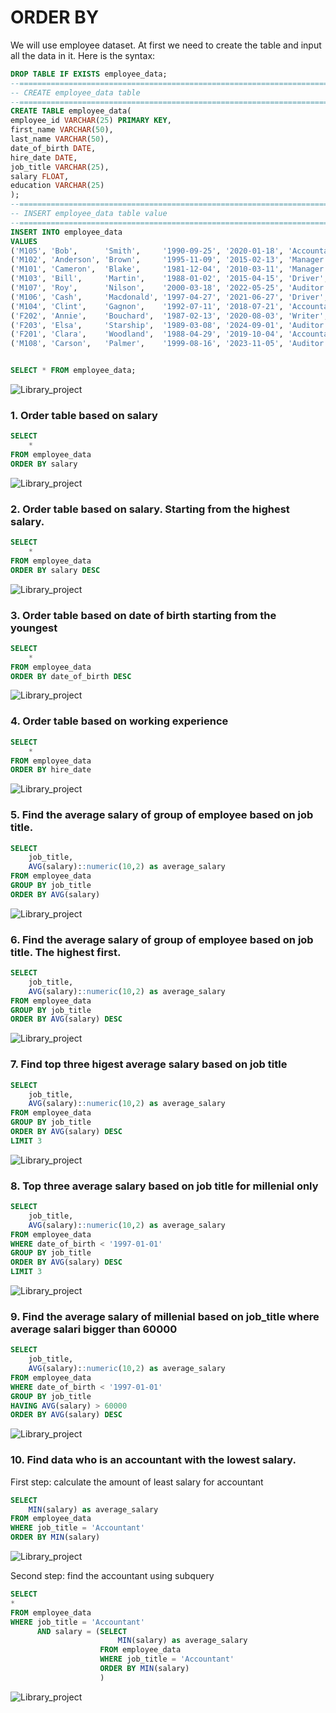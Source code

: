 # ORDER BY
We will use employee dataset. At first we need to create the table and input all the data in it. Here is the syntax:
```sql
DROP TABLE IF EXISTS employee_data;
--=================================================================================
-- CREATE employee_data table 
--=================================================================================
CREATE TABLE employee_data(
employee_id VARCHAR(25) PRIMARY KEY,
first_name VARCHAR(50),
last_name VARCHAR(50),
date_of_birth DATE,
hire_date DATE,
job_title VARCHAR(25),
salary FLOAT,
education VARCHAR(25)
);
--=================================================================================
-- INSERT employee_data table value
--=================================================================================
INSERT INTO employee_data
VALUES 
('M105', 'Bob',      'Smith',     '1990-09-25', '2020-01-18', 'Accountant', 80000, 'Bachelor'),
('M102', 'Anderson', 'Brown',     '1995-11-09', '2015-02-13', 'Manager',    90000, 'Magister'),
('M101', 'Cameron',  'Blake',     '1981-12-04', '2010-03-11', 'Manager',    85000, 'Bachelor'),
('M103', 'Bill',     'Martin',    '1988-01-02', '2015-04-15', 'Driver',     50000, 'High School'),
('M107', 'Roy',      'Nilson',    '2000-03-18', '2022-05-25', 'Auditor',    80000, 'Bachelor'),
('M106', 'Cash',     'Macdonald', '1997-04-27', '2021-06-27', 'Driver',     60000, 'High School'),
('M104', 'Clint',    'Gagnon',    '1992-07-11', '2018-07-21', 'Accountant', 75000, 'Bachelor'),
('F202', 'Annie',    'Bouchard',  '1987-02-13', '2020-08-03', 'Writer',     65000, 'High School'),
('F203', 'Elsa',     'Starship',  '1989-03-08', '2024-09-01', 'Auditor',    65000, 'Bachelor'),
('F201', 'Clara',    'Woodland',  '1988-04-29', '2019-10-04', 'Accountant', 70000, 'Bachelor'),
('M108', 'Carson',   'Palmer',    '1999-08-16', '2023-11-05', 'Auditor',    75000, 'Magister');


SELECT * FROM employee_data;
```

![Library_project](https://github.com/imdwipayana/PostgreSQL/blob/main/Practice/ORDER%20BY/image/employee_data.png)

### 1. Order table based on salary

```sql
SELECT 
	*
FROM employee_data
ORDER BY salary
```

![Library_project](https://github.com/imdwipayana/PostgreSQL/blob/main/Practice/ORDER%20BY/image/number1.png)

### 2. Order table based on salary. Starting from the highest salary.

```sql
SELECT 
	*
FROM employee_data
ORDER BY salary DESC
```

![Library_project](https://github.com/imdwipayana/PostgreSQL/blob/main/Practice/ORDER%20BY/image/number2.png)

### 3. Order table based on date of birth starting from the youngest

```sql
SELECT 
	*
FROM employee_data
ORDER BY date_of_birth DESC
```

![Library_project](https://github.com/imdwipayana/PostgreSQL/blob/main/Practice/ORDER%20BY/image/number3.png)

### 4. Order table based on working experience 

```sql
SELECT 
	*
FROM employee_data
ORDER BY hire_date 
```

![Library_project](https://github.com/imdwipayana/PostgreSQL/blob/main/Practice/ORDER%20BY/image/number4.png)

### 5. Find the average salary of group of employee based on job title.

```sql
SELECT 
	job_title,
	AVG(salary)::numeric(10,2) as average_salary
FROM employee_data
GROUP BY job_title
ORDER BY AVG(salary) 
```

![Library_project](https://github.com/imdwipayana/PostgreSQL/blob/main/Practice/ORDER%20BY/image/number5.png)

### 6. Find the average salary of group of employee based on job title. The highest first.

```sql
SELECT 
	job_title,
	AVG(salary)::numeric(10,2) as average_salary
FROM employee_data
GROUP BY job_title
ORDER BY AVG(salary) DESC
```

![Library_project](https://github.com/imdwipayana/PostgreSQL/blob/main/Practice/ORDER%20BY/image/number6.png)

### 7. Find top three higest average salary based on job title

```sql
SELECT 
	job_title,
	AVG(salary)::numeric(10,2) as average_salary
FROM employee_data
GROUP BY job_title
ORDER BY AVG(salary) DESC
LIMIT 3
```

![Library_project](https://github.com/imdwipayana/PostgreSQL/blob/main/Practice/ORDER%20BY/image/number7.png)

### 8. Top three average salary based on job title for millenial only

```sql
SELECT 
	job_title,
	AVG(salary)::numeric(10,2) as average_salary
FROM employee_data
WHERE date_of_birth < '1997-01-01'
GROUP BY job_title
ORDER BY AVG(salary) DESC
LIMIT 3
```

![Library_project](https://github.com/imdwipayana/PostgreSQL/blob/main/Practice/ORDER%20BY/image/number8.png)

### 9. Find the average salary of millenial based on job_title where average salari bigger than 60000

```sql
SELECT 
	job_title,
	AVG(salary)::numeric(10,2) as average_salary
FROM employee_data
WHERE date_of_birth < '1997-01-01'
GROUP BY job_title
HAVING AVG(salary) > 60000
ORDER BY AVG(salary) DESC
```

![Library_project](https://github.com/imdwipayana/PostgreSQL/blob/main/Practice/ORDER%20BY/image/number9.png)

### 10. Find data who is an accountant with the lowest salary.

First step: calculate the amount of least salary for accountant

```sql
SELECT 
	MIN(salary) as average_salary
FROM employee_data
WHERE job_title = 'Accountant'
ORDER BY MIN(salary)
```

![Library_project](https://github.com/imdwipayana/PostgreSQL/blob/main/Practice/ORDER%20BY/image/number10step1.png)

Second step: find the accountant using subquery

```sql
SELECT
*
FROM employee_data
WHERE job_title = 'Accountant' 
	  AND salary = (SELECT 
						MIN(salary) as average_salary
					FROM employee_data
					WHERE job_title = 'Accountant'
					ORDER BY MIN(salary)
					)
```

![Library_project](https://github.com/imdwipayana/PostgreSQL/blob/main/Practice/ORDER%20BY/image/number10step2.png)
